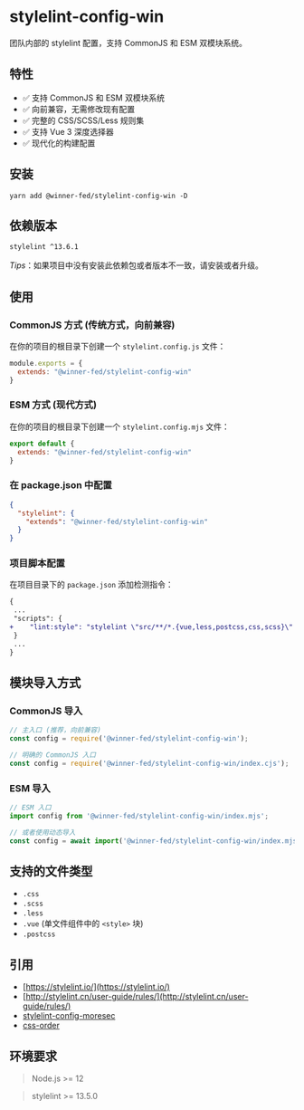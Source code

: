 # stylelint-config-win

团队内部的 stylelint 配置，支持 CommonJS 和 ESM 双模块系统。

## 特性

- ✅ 支持 CommonJS 和 ESM 双模块系统
- ✅ 向前兼容，无需修改现有配置
- ✅ 完整的 CSS/SCSS/Less 规则集
- ✅ 支持 Vue 3 深度选择器
- ✅ 现代化的构建配置

## 安装

```shell
yarn add @winner-fed/stylelint-config-win -D
```

## 依赖版本

```bash
stylelint ^13.6.1
```

*Tips*：如果项目中没有安装此依赖包或者版本不一致，请安装或者升级。

## 使用

### CommonJS 方式 (传统方式，向前兼容)

在你的项目的根目录下创建一个 `stylelint.config.js` 文件：

```javascript
module.exports = {
  extends: "@winner-fed/stylelint-config-win"
}
```

### ESM 方式 (现代方式)

在你的项目的根目录下创建一个 `stylelint.config.mjs` 文件：

```javascript
export default {
  extends: "@winner-fed/stylelint-config-win"
}
```

### 在 package.json 中配置

```json
{
  "stylelint": {
    "extends": "@winner-fed/stylelint-config-win"
  }
}
```

### 项目脚本配置

在项目目录下的 `package.json` 添加检测指令：

```diff
{
 ...
 "scripts": {
+    "lint:style": "stylelint \"src/**/*.{vue,less,postcss,css,scss}\" --fix --cache --cache-location node_modules/.cache/stylelint/",
 }
 ...
}
```

## 模块导入方式

### CommonJS 导入

```javascript
// 主入口 (推荐，向前兼容)
const config = require('@winner-fed/stylelint-config-win');

// 明确的 CommonJS 入口
const config = require('@winner-fed/stylelint-config-win/index.cjs');
```

### ESM 导入

```javascript
// ESM 入口
import config from '@winner-fed/stylelint-config-win/index.mjs';

// 或者使用动态导入
const config = await import('@winner-fed/stylelint-config-win/index.mjs');
```

## 支持的文件类型

- `.css`
- `.scss`
- `.less`
- `.vue` (单文件组件中的 `<style>` 块)
- `.postcss`

## 引用

- [https://stylelint.io/](https://stylelint.io/)
- [http://stylelint.cn/user-guide/rules/](http://stylelint.cn/user-guide/rules/)
- [stylelint-config-moresec](https://github.com/MoresecFE/stylelint-config-moresec)
- [css-order](https://github.com/cklwblove/note-css-order)

## 环境要求

> Node.js >= 12

> stylelint >= 13.5.0
